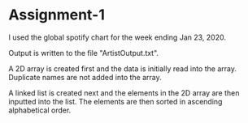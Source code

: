 # Assignment-1
I used the global spotify chart for the week ending Jan 23, 2020.

Output is written to the file "ArtistOutput.txt".

A 2D array is created first and the data is initially read into the array. Duplicate names are not added into the array. 

A linked list is created next and the elements in the 2D array are then inputted into the list. The elements are then sorted in ascending alphabetical order.
